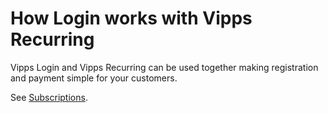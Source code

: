 <!-- START_METADATA
---
title: How Login works with the Recurring API
sidebar_label: With the Recurring API
sidebar_position: 16
description: How Login works with Vipps Recurring.
pagination_next: null
pagination_prev: null
---
END_METADATA -->

# How Login works with Vipps Recurring

Vipps Login and Vipps Recurring can be used together making registration and payment simple for your customers.

See [Subscriptions](https://developer.vippsmobilepay.com/docs/vipps-solutions/recurring-and-login).
